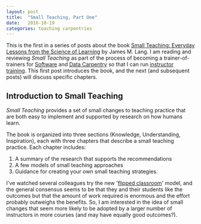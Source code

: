 ```yaml
---
layout: post
title:  "Small Teaching, Part One"
date:   2016-10-19
categories: teaching carpentries
---
```

This is the first in a series of posts about the book [Small Teaching: Everyday
Lessons from the Science of
Learning](http://www.jamesmlang.com/p/small-teaching.html) by James M. Lang. I
am reading and reviewing *Small Teaching* as part of the process of becoming a
trainer-of-trainers for [Software](http://software-carpentry.org/) and [Data
Carpentry](http://www.datacarpentry.org/) so that I can run [instructor
training](http://swcarpentry.github.io/instructor-training/). This
first post
introduces the book, and the next (and subsequent posts) will discuss specific chapters.

## Introduction to Small Teaching
*Small Teaching* provides a set of small changes to teaching practice that are both easy to implement and supported by research on how humans learn.

The book is organized into three sections (Knowledge, Understanding, Inspiration), each with three chapters that describe a small teaching practice. Each chapter includes:

1. A summary of the research that supports the recommendations
2. A few models of small teaching approaches
3. Guidance for creating your own small teaching strategies.

I've watched several colleagues try the new '[flipped classroom](https://en.wikipedia.org/wiki/Flipped_classroom)' model, and the general consensus seems to be that they and their students like the outcomes but that the amount of work required is enormous and the effort probably outweighs the benefits. So, I am interested in the idea of small changes that seem more likely to be adopted by a larger number of instructors in more courses (and may have equally good outcomes?).
